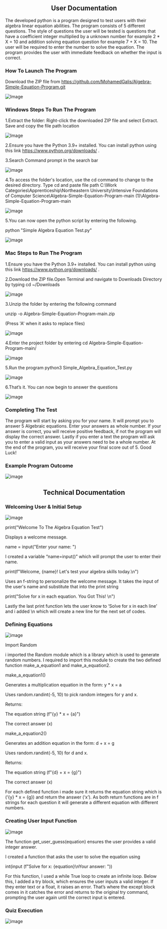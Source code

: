 <h2 align="center"><strong>User Documentation</strong></h2>

The developed python is a program designed to test users with their algebra linear equation abilities. The program consists of 5 different questions. The style of questions the user will be tested is questions that have a coefficient integer multiplied by a unknown number for example 2 * X = 10 and addition solving equation question for example 7 + X = 10. The user will be required to enter the number to solve the equation. The program provides the user with immediate feedback on whether the input is correct. 

### How To Launch The Program

Download the ZIP file from https://github.com/MohamedGalis/Algebra-Simple-Equation-Program.git

![Image](https://github.com/user-attachments/assets/699c5e50-4cbd-4f5c-a57b-7f4cbc65cf7d)

### Windows Steps To Run The Program

1.Extract the folder: Right-click the downloaded ZIP file and select Extract. Save and copy the file path location

   ![Image](https://github.com/user-attachments/assets/7296a173-2c7e-4cb4-ae76-03cff6b86a5d)

2.Ensure you have the Python 3.9+ installed. You can install python using this link https://www.python.org/downloads/ .

3.Search Command prompt in the search bar 

![image](https://github.com/user-attachments/assets/03be4173-ec9d-4fca-930c-977fa5fac187)

4.To access the folder's location, use the cd command to change to the desired directory. Type cd and paste file path C:\Work Categories\Apprenticeship\Northeastern University\Intensive Foundations of Computer Science\Algebra-Simple-Equation-Program-main (1)\Algebra-Simple-Equation-Program-main

![image](https://github.com/user-attachments/assets/d028cacb-6d60-4e4f-bc61-5f46dea1f11f)

5.You can now open the python script by entering the following. 

python "Simple Algebra Equation Test.py" 

![image](https://github.com/user-attachments/assets/6e3422d2-f7d2-4123-a13f-a94b4996e88e)

### Mac Steps to Run The Program

1.Ensure you have the Python 3.9+ installed. You can install python using this link https://www.python.org/downloads/ . 

2.Download the ZIP file.Open Terminal and navigate to Downloads Directory by typing cd ~/Downloads 

![image](https://github.com/user-attachments/assets/1f17cad7-c900-4fa6-92f8-4ff0ca482b09)

3.Unzip the folder by entering the following command 

 unzip -o Algebra-Simple-Equation-Program-main.zip 

(Press 'A' when it asks to replace files) 

![image](https://github.com/user-attachments/assets/c6f39d9c-4d15-4c4c-9d6a-3736a890c1f2)

4.Enter the project folder by entering cd Algebra-Simple-Equation-Program-main/ 

![image](https://github.com/user-attachments/assets/b7c2f6e6-e4cb-46dc-bd73-ba1a14fc953e)

5.Run the program python3 Simple_Algebra_Equation_Test.py 

![image](https://github.com/user-attachments/assets/2984f69d-cfbf-4a85-9f41-3d96823c651a)

6.That’s it. You can now begin to answer the questions  

![image](https://github.com/user-attachments/assets/60aa9c00-6e9f-47ff-9180-09e507302727)

### Completing The Test

The program will start by asking you for your name. It will prompt you to answer 5 Algebraic equations. Enter your answers as whole number. If your answer is correct, you will receive positive feedback, if not the program will display the correct answer. Lastly if you enter a text the program will ask you to enter a valid input as your answers need to be a whole number. At the end of the program, you will receive your final score out of 5. Good Luck! 

### Example Program Outcome 

![image](https://github.com/user-attachments/assets/97bd3f38-3345-48ab-bb17-07945f22c10c)

<h2 align="center"><strong>Technical Documentation</strong></h2>

### Welcoming User & Initial Setup 

![image](https://github.com/user-attachments/assets/2d620d03-be1e-460a-963f-ff09f2fbfdf7)

print("Welcome To The Algebra Equation Test") 

Displays a welcome message. 

name = input("Enter your name: ") 

I created a variable “name=input()” which will prompt the user to enter their name. 

print(f"Welcome, {name}! Let's test your algebra skills today.\n") 

Uses an f-string to personalize the welcome message. It takes the input of the user's name and substitute that into the print string 

print("Solve for x in each equation. You Got This! \n") 

Lastly the last print function lets the user know to ‘Solve for x in each line’ and i added \n which will create a new line for the next set of codes. 

### Defining Equations

![image](https://github.com/user-attachments/assets/b36ef6e2-f421-4aa9-a208-7ec9afadee73)

Import Random 

i imported the Random module which is a library which is used to generate random numbers. I required to import this module to create the two defined function make_a_equation1 and make_a_equation2. 

make_a_equation1() 

Generates a multiplication equation in the form: y * x = a 

Uses random.randint(-5, 10) to pick random integers for y and x. 

Returns: 

The equation string (f"{y} * x = {a}") 

The correct answer (x) 

make_a_equation2() 

Generates an addition equation in the form: d + x = g 

Uses random.randint(-5, 10) for d and x. 

Returns: 

The equation string (f"{d} + x = {g}") 

The correct answer (x) 

For each defined function i made sure it returns the equation string which is (‘{y} * x = {g}) and return the answer (‘x’). As both return functions are in f strings for each question it will generate a different equation with different numbers. 

### Creating User Input Function 

![image](https://github.com/user-attachments/assets/fc8eace6-2d86-40d0-a897-238499e8fd57)

The function get_user_guess(equation) ensures the user provides a valid integer answer. 

I created a function that asks the user to solve the equation using 

 int(input (f"Solve for x: {equation}\nYour answer: ")) 

 For this function, I used a while True loop to create an infinite loop. Below this, I added a try block, which ensures the user inputs a valid integer. If they enter text or a float, it raises an error. That’s where the except block comes in it catches the error and returns to the original try command, prompting the user again until the correct input is entered. 

### Quiz Execution 

![image](https://github.com/user-attachments/assets/dc407515-4792-4b6e-8644-88942026c83e)



























